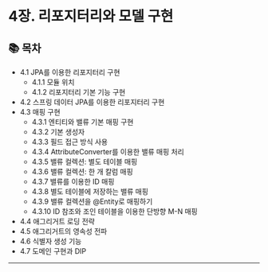 # 4장. 리포지터리와 모델 구현

## 📚 목차
- 4.1 JPA를 이용한 리포지터리 구현
    - 4.1.1 모듈 위치
    - 4.1.2 리포지터리 기본 기능 구현
- 4.2 스프링 데이터 JPA를 이용한 리포지터리 구현
- 4.3 매핑 구현
    - 4.3.1 엔티티와 밸류 기본 매핑 구현
    - 4.3.2 기본 생성자
    - 4.3.3 필드 접근 방식 사용
    - 4.3.4 AttributeConverter를 이용한 밸류 매핑 처리
    - 4.3.5 밸류 컬렉션: 별도 테이블 매핑
    - 4.3.6 밸류 컬렉션: 한 개 칼럼 매핑
    - 4.3.7 밸류를 이용한 ID 매핑
    - 4.3.8 별도 테이블에 저장하는 밸류 매핑
    - 4.3.9 밸류 컬렉션을 @Entity로 매핑하기
    - 4.3.10 ID 참조와 조인 테이블을 이용한 단방향 M-N 매핑
- 4.4 애그리거트 로딩 전략
- 4.5 애그리거트의 영속성 전파
- 4.6 식별자 생성 기능
- 4.7 도메인 구현과 DIP

---
